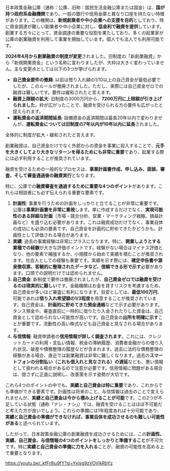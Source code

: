 日本政策金融公庫（通称：公庫、旧称：国民生活金融公庫または国金）は、**国が持つ政府系金融機関**であり、一般の銀行や信用金庫と異なり口座を持たない特徴があります。この機関は、**新規創業者や中小企業への支援を目的**としており、特に資金調達が難しい創業者や中小企業に対し、**低金利で融資を提供**しています。創業する方々にとって、資金調達の重要な役割を果たしており、多くの起業家が公庫の創業融資を利用して事業を開始しています。個人でも法人でも利用可能です。

**2024年4月から創業融資の制度が変更**されました。旧制度の「新創業融資」から「新規開業資金」という名称に変わりましたが、大枠は大きく変わっていません。主な変更点としては以下の3つが挙げられます。

- **自己資金要件の撤廃**: 以前は借り入れ額の1/10以上の自己資金が最低必要でしたが、このルールが撤廃されました。ただし、実際には自己資金ゼロでの融資は難しいです。要件は緩和されたと言えます。
- **融資上限額の拡大**: 旧制度の3000万円から、**7200万円に上限額が引き上げられました**。枠が広がったことで、融資を受けられる方の要件も広がったと捉えられます。
- **運転資金の返済期間延長**: 設備資金の返済期間は最長20年以内で変わりませんが、**運転資金については旧制度の7年以内が10年以内に延長**されました。

全体的に制度が拡大・緩和されたと言えます。

創業融資は、自己資金だけでなく外部からの資金を事業に投入することで、**元手を大きくしてより大きなリターンを得るためにも非常に重要**であり、起業する際には必ず利用することが推奨されています。

融資を受けるための一般的なプロセスは、**事業計画書作成、申し込み、面談、審査、そして審査通過後の融資実行**となります。

特に、公庫での**融資審査を通過するために重要な4つのポイント**があります。これらは相談者にも必ず伝えられる重要な要素です。

1. **計画性**: 事業を行うための計画をしっかりと立てることが非常に重要です。公庫は**事業計画書を非常に重視**します。単に作成するだけでなく、**実現可能性のある詳細な計画**（市場・競合分析、営業・マーケティング戦略、損益計画など）を盛り込む必要があります。これは融資成功だけでなく、事業自体の成功にも必須の要素です。自己資金を計画的に貯めてきたかどうかも、計画性として評価される場合があります。
2. **実績**: 過去の事業経験は非常にプラスになります。特に、**開業しようとする業種での経験**が大きな評価ポイントです。経験がない場合はマイナス評価となり、他の要素で補強するか、小規模から始めて実績を積むことが推奨されます。社会人としての経験も重要です。実績を示す際には、**確定申告書や源泉徴収票、客観的に整理されたデータなど、信頼できる形で示す**必要があります。口頭での説明だけでは認められません。
3. **自己資金**: 新制度で要件は撤廃されましたが、**自己資金ゼロでは融資を受けるのは現実的に難しい**です。金融機関はお金を貸すリスクを考慮するため、自己資金が多いほど審査に有利になります。目安としては、**最低100万円**、可能であれば**借り入れ希望額の1/3程度**を用意することが推奨されています。自己資金は、**計画的に貯めてきた預金通帳**などで示す必要があります。タンス預金や、審査直前に一時的に借りたり入金されたりした資金は、自己資金として認められない可能性が高いです。自己資金の**出所を明確に示す**ことが重要です。流動性の高い株式なども自己資金と見なされる場合があります。
4. **与信情報**: 融資申請者の**信用情報が詳しく調査されます**。これには、クレジットカードの利用・支払い情報、税金の滞納履歴、消費者金融からの借り入れ状況、破産や債務整理の履歴などが含まれます。過去に法的な債務整理の経験がある場合、直近では創業融資は非常に難しくなります。過去の**スマートフォンの分割払い（これも借入れと見なされる）の遅延**なども、悪い情報として扱われる場合があるので注意が必要です。信用情報に問題がある場合は、隠さずに正直に説明し、改善策を示す姿勢が大切です。

これら4つのポイントの中でも、**実績と自己資金は特に重要**であり、これからでも準備ができる要素です。計画性は将来のこと、与信情報は過去のことで変えられませんが、**実績と自己資金は今から積み上げることが可能**です。この2つが不足している状態（通称「ナシ・ナシ」）では、融資を受けることはほぼ不可能だと考えた方が良いでしょう。これらの準備には1年程度あれば十分可能であり、**実績と自己資金の準備ができなければ、事業自体を成功させるのも難しい可能性がある**と述べられています。

したがって、日本政策金融公庫の創業融資を成功させるためには、この**計画性、実績、自己資金、与信情報の4つのポイントをしっかりと準備すること**が不可欠です。特に**実績と自己資金の準備に力を入れる**ことが、融資の可能性を高める上で重要となります。

https://youtu.be/_kfFr8lu9fY?si=Yxlsg9zVOVjkRbYz